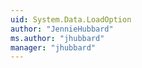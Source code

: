 ```yaml
---
uid: System.Data.LoadOption
author: "JennieHubbard"
ms.author: "jhubbard"
manager: "jhubbard"
---
```

